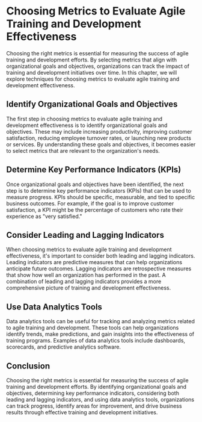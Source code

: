 Choosing Metrics to Evaluate Agile Training and Development Effectiveness
===============================================================================================================================================

Choosing the right metrics is essential for measuring the success of agile training and development efforts. By selecting metrics that align with organizational goals and objectives, organizations can track the impact of training and development initiatives over time. In this chapter, we will explore techniques for choosing metrics to evaluate agile training and development effectiveness.

Identify Organizational Goals and Objectives
--------------------------------------------

The first step in choosing metrics to evaluate agile training and development effectiveness is to identify organizational goals and objectives. These may include increasing productivity, improving customer satisfaction, reducing employee turnover rates, or launching new products or services. By understanding these goals and objectives, it becomes easier to select metrics that are relevant to the organization's needs.

Determine Key Performance Indicators (KPIs)
-------------------------------------------

Once organizational goals and objectives have been identified, the next step is to determine key performance indicators (KPIs) that can be used to measure progress. KPIs should be specific, measurable, and tied to specific business outcomes. For example, if the goal is to improve customer satisfaction, a KPI might be the percentage of customers who rate their experience as "very satisfied."

Consider Leading and Lagging Indicators
---------------------------------------

When choosing metrics to evaluate agile training and development effectiveness, it's important to consider both leading and lagging indicators. Leading indicators are predictive measures that can help organizations anticipate future outcomes. Lagging indicators are retrospective measures that show how well an organization has performed in the past. A combination of leading and lagging indicators provides a more comprehensive picture of training and development effectiveness.

Use Data Analytics Tools
------------------------

Data analytics tools can be useful for tracking and analyzing metrics related to agile training and development. These tools can help organizations identify trends, make predictions, and gain insights into the effectiveness of training programs. Examples of data analytics tools include dashboards, scorecards, and predictive analytics software.

Conclusion
----------

Choosing the right metrics is essential for measuring the success of agile training and development efforts. By identifying organizational goals and objectives, determining key performance indicators, considering both leading and lagging indicators, and using data analytics tools, organizations can track progress, identify areas for improvement, and drive business results through effective training and development initiatives.
